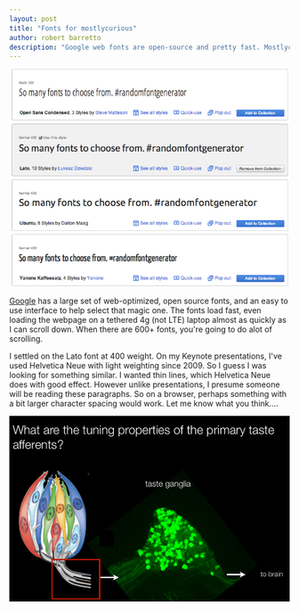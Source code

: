 ```yaml
---
layout: post
title: "Fonts for mostlycurious"
author: robert barretto
description: "Google web fonts are open-source and pretty fast. Mostlycurious is going with Lato."
---
```

![Lato font by Lukasz Dziedzic](/img/posts/2013-02-23-googlewebfont.png)

[Google](http://www.google.com/webfonts) has a large set of web-optimized, open source fonts, and an easy to use interface to help select that magic one. The fonts load fast, even loading the webpage on a tethered 4g (not LTE) laptop almost as quickly as I can scroll down. When there are 600+ fonts, you're going to do alot of scrolling.

I settled on the Lato font at 400 weight. On my Keynote presentations, I've used Helvetica Neue with light weighting since 2009. So I guess I was looking for something similar. I wanted thin lines, which Helvetica Neue does with good effect. However unlike presentations, I presume someone will be reading these paragraphs. So on a browser, perhaps something with a bit larger character spacing would work. Let me know what you think....

![Helvetica Neue Light in Keynote](/img/posts/2013-03-23-helvetica-neue.png) 


